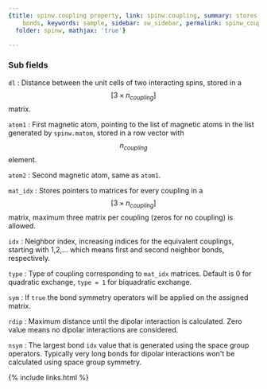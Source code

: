 ```yaml
---
{title: spinw.coupling property, link: spinw.coupling, summary: stores the list of
    bonds, keywords: sample, sidebar: sw_sidebar, permalink: spinw_coupling.html,
  folder: spinw, mathjax: 'true'}

---
```

 
### Sub fields
 
`dl`
: Distance between the unit cells of two interacting
  spins, stored in a $$[3\times n_{coupling}]$$ matrix.
 
`atom1`
: First magnetic atom, pointing to the list of
  magnetic atoms in the list generated by `spinw.matom`, stored in a
  row vector with $$n_{coupling}$$ element.
 
`atom2`
: Second magnetic atom, same as `atom1`.
 
`mat_idx`
: Stores pointers to matrices for every coupling in a
  $$[3\times n_{coupling}]$$ matrix, maximum three matrix per
  coupling (zeros for no coupling) is allowed.
 
`idx`
: Neighbor index, increasing indices for the equivalent
  couplings, starting with 1,2,... which means first and second
  neighbor bonds, respectively.
 
`type`
: Type of coupling corresponding to `mat_idx` matrices.
  Default is 0 for quadratic exchange, `type = 1` for
  biquadratic exchange.
  
`sym`
: If `true` the bond symmetry operators will be applied
  on the assigned matrix.
  
`rdip`
: Maximum distance until the dipolar interaction is
  calculated. Zero value means no dipolar interactions
  are considered.
  
`nsym`
: The largest bond `idx` value that is generated
  using the space group operators. Typically very long bonds for
  dipolar interactions won't be calculated using space group
  symmetry.
 

{% include links.html %}
